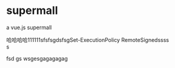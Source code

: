 # supermall
a vue.js supermall

哈哈哈哈111111sfsfsgdsfsgSet-ExecutionPolicy RemoteSignedssss\
s

fsd
gs
wsgesgagagagag